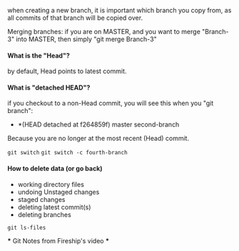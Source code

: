 when creating a new branch, it is important which branch you copy from, as all commits of that branch will be copied over.

Merging branches: if you are on MASTER, and you want to merge "Branch-3" into MASTER, then simply "git merge Branch-3"

#### What is the "Head"?

by default, Head points to latest commit.

#### What is "detached HEAD"?

if you checkout to a non-Head commit, you will see this when you "git branch":

-   \*(HEAD detached at f264859f)
    master
    second-branch

Because you are no longer at the most recent (Head) commit.

`git switch`
`git switch -c fourth-branch`

#### How to delete data (or go back)

-   working directory files
-   undoing Unstaged changes
-   staged changes
-   deleting latest commit(s)
-   deleting branches

`git ls-files`

**\*** Git Notes from Fireship's video **\***
